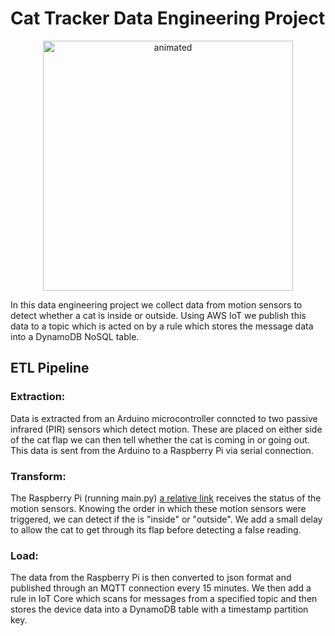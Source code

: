 # Cat Tracker Data Engineering Project

<p align="center">
  <img src="cat.gif" alt="animated" width="400"/>
</p>

In this data engineering project we collect data from motion sensors to detect whether a cat is inside or
outside. Using AWS IoT we publish this data to a topic which is acted on by a rule which stores the message
data into a DynamoDB NoSQL table. 


## ETL Pipeline

### Extraction:
Data is extracted from an Arduino microcontroller conncted to two passive infrared (PIR) sensors which detect motion. 
These are placed on either side of the cat flap we can then tell whether the cat is coming in or going out.
This data is sent from the Arduino to a Raspberry Pi via serial connection. 

### Transform:
The Raspberry Pi (running main.py) [a relative link](main.py) receives the status of the motion sensors. Knowing the order in which 
these motion sensors were triggered, we can detect if the is "inside" or "outside". We add a small delay to 
allow the cat to get through its flap before detecting a false reading. 

### Load: 
The data from the Raspberry Pi is then converted to json format and published through an MQTT connection
every 15 minutes. We then add a rule in IoT Core which scans for messages from a specified topic and then  
stores the device data into a DynamoDB table with a timestamp partition key.